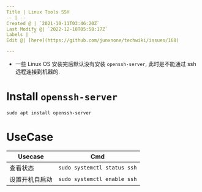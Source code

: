```yaml
---
Title | Linux Tools SSH
-- | --
Created @ | `2021-10-11T03:46:20Z`
Last Modify @| `2022-12-18T05:58:17Z`
Labels | ``
Edit @| [here](https://github.com/junxnone/techwiki/issues/168)

---
```

- 一些 Linux OS 安装完后默认没有安装 `openssh-server`, 此时是不能通过 ssh 远程连接到机器的.


# Install `openssh-server`

```
sudo apt install openssh-server
```

# UseCase

Usecase | Cmd
-- | --
查看状态 | `sudo systemctl status ssh`
设置开机自启动 | `sudo systemctl enable ssh`


